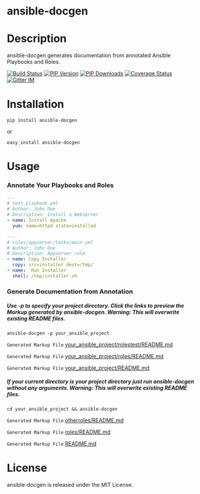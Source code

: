 ansible-docgen
=====================

Description
===========

ansible-docgen generates documentation from annotated Ansible Playbooks and Roles.

[![Build Status](https://secure.travis-ci.org/starboarder2001/ansible-docgen.png?branch=master "ansible-docs latest build")](http://travis-ci.org/starboarder2001/ansible-docgen)
[![PIP Version](https://img.shields.io/pypi/v/ansible-docgen.svg "ansible-docs PyPI version")](https://pypi.python.org/pypi/ansible-docgen)
[![PIP Downloads](https://img.shields.io/pypi/dm/ansible-docgen.svg "ansible-docs PyPI downloads")](https://pypi.python.org/pypi/ansible-docgen)
[![Coverage Status](https://coveralls.io/repos/starboarder2001/ansible-docgen/badge.svg?branch=develop&service=github)](https://coveralls.io/github/starboarder2001/ansible-docgen?branch=develop)
[![Gitter IM](https://badges.gitter.im/Join%20Chat.svg)](https://gitter.im/starboarder2001/ansible-docgen)


Installation
===========

```shell
pip install ansible-docgen
```

or

```shell
easy_install ansible-docgen
```

Usage
===========

### Annotate Your Playbooks and Roles
```yaml
---
# test_playbook.yml
# Author: John Doe
# Description: Install a Webserver
- name: Install Apache
  yum: name=httpd state=installed
```
```yaml
---
# roles/appserver/tasks/main.yml
# Author: John Doe
# Description: Appserver role
- name: Copy Installer
  copy: src=installer dest=/tmp/
- name:  Run Installer
  shell: /tmp/installer.sh
```
### Generate Documentation from Annotation
##### Use -p to specify your project directory. Click the links to preview the Markup generated by ansible-docgen. Warning: This will overwrite existing README files.

`ansible-docgen -p your_ansible_project`

`Generated Markup File` [your_ansible_project/rolestest/README.md](test/integration/project1/rolestest/README.md)

`Generated Markup File` [your_ansible_project/roles/README.md](test/integration/project1/roles/README.md)

`Generated Markup File` [your_ansible_project/README.md](test/integration/project1/README.md)


##### If your current directory is your project directory just run ansible-docgen without any arguments. Warning: This will overwrite existing README files.

`cd your_ansible_project && ansible-docgen`

`Generated Markup File` [otherroles/README.md](test/integration/project1/otherroles/README.md)

`Generated Markup File` [roles/README.md](test/integration/project1/roles/README.md)

`Generated Markup File` [README.md](test/integration/project1/README.md)

License
=======

ansible-docgen is released under the MIT License.
